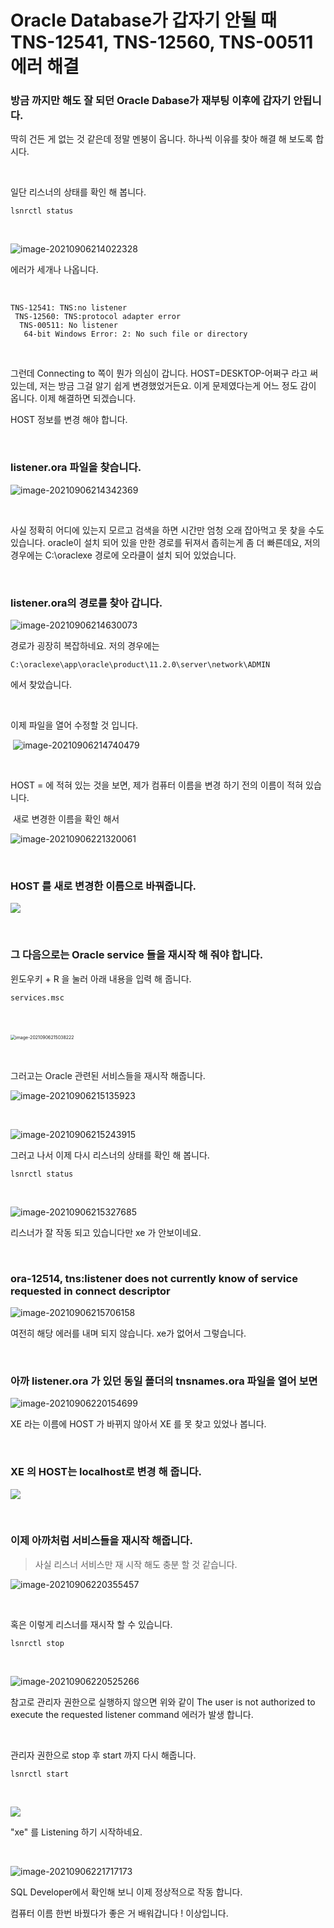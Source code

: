 # Oracle Database가 갑자기 안될 때 TNS-12541, TNS-12560, TNS-00511 에러 해결



### 방금 까지만 해도 잘 되던 Oracle Dabase가 재부팅 이후에 갑자기 안됩니다.

딱히 건든 게 없는 것 같은데 정말 멘붕이 옵니다. 하나씩 이유를 찾아 해결 해 보도록 합시다.

​				

일단 리스너의 상태를 확인 해 봅니다. 

```
lsnrctl status
```

​	

![image-20210906214022328](https://raw.githubusercontent.com/Shane-Park/markdownBlog/master/database/oracle/listener.ora.assets/image-20210906214022328.png)

에러가 세개나 나옵니다.

​			

```
TNS-12541: TNS:no listener
 TNS-12560: TNS:protocol adapter error
  TNS-00511: No listener
   64-bit Windows Error: 2: No such file or directory
```

​	

그런데 Connecting to 쪽이 뭔가 의심이 갑니다. HOST=DESKTOP-어쩌구 라고 써있는데, 저는 방금 그걸 알기 쉽게 변경했었거든요. 이게 문제였다는게 어느 정도 감이 옵니다. 이제 해결하면 되겠습니다.

HOST 정보를 변경 해야 합니다.

​				

### listener.ora 파일을 찾습니다.

![image-20210906214342369](https://raw.githubusercontent.com/Shane-Park/markdownBlog/master/database/oracle/listener.ora.assets/image-20210906214342369.png)

​		

사실 정확히 어디에 있는지 모르고 검색을 하면 시간만 엄청 오래 잡아먹고 못 찾을 수도 있습니다. oracle이 설치 되어 있을 만한 경로를 뒤져서 좁히는게 좀 더 빠른데요, 저의 경우에는 C:\oraclexe 경로에 오라클이 설치 되어 있었습니다.

​	

### listener.ora의 경로를 찾아 갑니다.

![image-20210906214630073](https://raw.githubusercontent.com/Shane-Park/markdownBlog/master/database/oracle/listener.ora.assets/image-20210906214630073.png)	

경로가 굉장히 복잡하네요. 저의 경우에는

```
C:\oraclexe\app\oracle\product\11.2.0\server\network\ADMIN
```

에서 찾았습니다.

​	

이제 파일을 열어 수정할 것 입니다.

​	![image-20210906214740479](https://raw.githubusercontent.com/Shane-Park/markdownBlog/master/database/oracle/listener.ora.assets/image-20210906214740479.png)

​	

HOST = 에 적혀 있는 것을 보면, 제가 컴퓨터 이름을 변경 하기 전의 이름이 적혀 있습니다. 



​	새로 변경한 이름을 확인 해서

![image-20210906221320061](https://raw.githubusercontent.com/Shane-Park/markdownBlog/master/database/oracle/listener.ora.assets/image-20210906221320061.png)

​	

### HOST 를 새로 변경한 이름으로 바꿔줍니다.

![](https://raw.githubusercontent.com/Shane-Park/markdownBlog/master/database/oracle/listener.ora.assets/image-20210906221914249.png)	

​		

### 그 다음으로는 Oracle service 들을 재시작 해 줘야 합니다.

윈도우키 + R 을 눌러 아래 내용을 입력 해 줍니다.

```
services.msc
```

​	

​	<img src="https://raw.githubusercontent.com/Shane-Park/markdownBlog/master/database/oracle/listener.ora.assets/image-20210906215038222.png" alt="image-20210906215038222" style="zoom:50%;" />

​		

그러고는 Oracle 관련된 서비스들을 재시작 해줍니다.

![image-20210906215135923](https://raw.githubusercontent.com/Shane-Park/markdownBlog/master/database/oracle/listener.ora.assets/image-20210906215135923.png)

​	

![image-20210906215243915](https://raw.githubusercontent.com/Shane-Park/markdownBlog/master/database/oracle/listener.ora.assets/image-20210906215243915.png)	

그러고 나서 이제 다시 리스너의 상태를 확인 해 봅니다.

```
lsnrctl status
```

​	

![image-20210906215327685](https://raw.githubusercontent.com/Shane-Park/markdownBlog/master/database/oracle/listener.ora.assets/image-20210906215327685.png)

리스너가 잘 작동 되고 있습니다만 xe 가 안보이네요.

​	

### ora-12514, tns:listener does not currently know of service requested in connect descriptor

![image-20210906215706158](https://raw.githubusercontent.com/Shane-Park/markdownBlog/master/database/oracle/listener.ora.assets/image-20210906215706158.png)

여전히 해당 에러를 내며 되지 않습니다. xe가 없어서 그렇습니다.

​	

### 아까 listener.ora 가 있던 동일 폴더의 tnsnames.ora 파일을 열어 보면

![image-20210906220154699](https://raw.githubusercontent.com/Shane-Park/markdownBlog/master/database/oracle/listener.ora.assets/image-20210906220154699.png)

XE 라는 이름에 HOST 가 바뀌지 않아서 XE 를 못 찾고 있었나 봅니다.

​	

### XE 의 HOST는 localhost로 변경 해 줍니다.	

![](https://raw.githubusercontent.com/Shane-Park/markdownBlog/master/database/oracle/listener.ora.assets/image-20210906222029422.png)

​		

### 이제 아까처럼 서비스들을 재시작 해줍니다.

> 사실 리스너 서비스만 재 시작 해도 충분 할 것 같습니다.

![image-20210906220355457](https://raw.githubusercontent.com/Shane-Park/markdownBlog/master/database/oracle/listener.ora.assets/image-20210906220355457.png)

​			

혹은 이렇게 리스너를 재시작 할 수 있습니다.

```
lsnrctl stop
```

​		

![image-20210906220525266](https://raw.githubusercontent.com/Shane-Park/markdownBlog/master/database/oracle/listener.ora.assets/image-20210906220525266.png)

참고로 관리자 권한으로 실행하지 않으면 위와 같이 The user is not authorized to execute the requested listener command 에러가 발생 합니다.

​	

관리자 권한으로 stop 후 start 까지 다시 해줍니다.

```
lsnrctl start
```

​		

![](https://raw.githubusercontent.com/Shane-Park/markdownBlog/master/database/oracle/listener.ora.assets/image-20210906221745053.png)

"xe" 를 Listening 하기 시작하네요.

​	

![image-20210906221717173](https://raw.githubusercontent.com/Shane-Park/markdownBlog/master/database/oracle/listener.ora.assets/image-20210906221717173.png)

SQL Developer에서 확인해 보니 이제 정상적으로 작동 합니다.

컴퓨터 이름 한번 바꿨다가 좋은 거 배워갑니다 ! 이상입니다.